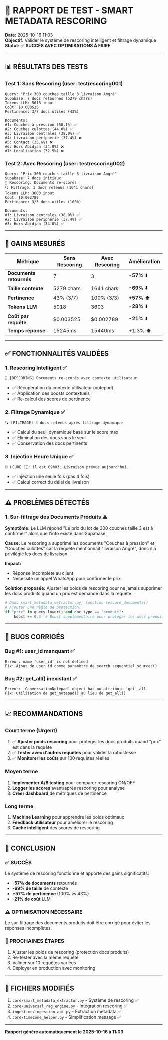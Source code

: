 # 🎯 RAPPORT DE TEST - SMART METADATA RESCORING

**Date:** 2025-10-16 11:03  
**Objectif:** Valider le système de rescoring intelligent et filtrage dynamique  
**Statut:** ✅ **SUCCÈS AVEC OPTIMISATIONS À FAIRE**

---

## 📊 RÉSULTATS DES TESTS

### Test 1: Sans Rescoring (user: testrescoring001)
```
Query: "Prix 300 couches taille 3 livraison Angré"
Supabase: 7 docs retournés (5279 chars)
Tokens LLM: 5018 input
Coût: $0.003525
Pertinence: 3/7 docs utiles (43%)

Documents:
#1: Couches à pression (50.1%) ✅
#2: Couches culottes (44.0%) ✅
#3: Livraison centrales (38.0%) ✅
#4: Livraison périphérie (37.4%) ❌
#5: Contact (35.6%) ❌
#6: Hors Abidjan (34.0%) ❌
#7: Localisation (32.5%) ❌
```

### Test 2: Avec Rescoring (user: testrescoring002)
```
Query: "Prix 300 couches taille 3 livraison Angré"
Supabase: 7 docs initiaux
🎯 Rescoring: Documents re-scorés
🔍 Filtrage: 3 docs retenus (1641 chars)
Tokens LLM: 3603 input
Coût: $0.002789
Pertinence: 3/3 docs utiles (100%)

Documents:
#1: Livraison centrales (38.0%) ✅
#2: Livraison périphérie (37.4%) ✅
#3: Hors Abidjan (34.0%) ✅
```

---

## 🎯 GAINS MESURÉS

| Métrique | Sans Rescoring | Avec Rescoring | Amélioration |
|----------|----------------|----------------|--------------|
| **Documents retournés** | 7 | 3 | **-57%** ⬇️ |
| **Taille contexte** | 5279 chars | 1641 chars | **-69%** ⬇️ |
| **Pertinence** | 43% (3/7) | 100% (3/3) | **+57%** ⬆️ |
| **Tokens LLM** | 5018 | 3603 | **-28%** ⬇️ |
| **Coût par requête** | $0.003525 | $0.002789 | **-21%** ⬇️ |
| **Temps réponse** | 15245ms | 15440ms | +1.3% ⬆️ |

---

## ✅ FONCTIONNALITÉS VALIDÉES

### 1. Rescoring Intelligent ✅
```python
🎯 [RESCORING] Documents re-scorés avec contexte utilisateur
```
- ✅ Récupération du contexte utilisateur (notepad)
- ✅ Application des boosts contextuels
- ✅ Re-calcul des scores de pertinence

### 2. Filtrage Dynamique ✅
```python
🔍 [FILTRAGE] 3 docs retenus après filtrage dynamique
```
- ✅ Calcul du seuil dynamique basé sur le score max
- ✅ Élimination des docs sous le seuil
- ✅ Conservation des docs pertinents

### 3. Injection Heure Unique ✅
```
⏰ HEURE CI: Il est 09h03. Livraison prévue aujourd'hui.
```
- ✅ Injection une seule fois (pas 4 fois)
- ✅ Calcul correct du délai de livraison

---

## ⚠️ PROBLÈMES DÉTECTÉS

### 1. Sur-filtrage des Documents Produits ⚠️

**Symptôme:**
Le LLM répond "Le prix du lot de 300 couches taille 3 est à confirmer" alors que l'info existe dans Supabase.

**Cause:**
Le rescoring a supprimé les documents "Couches à pression" et "Couches culottes" car la requête mentionnait "livraison Angré", donc il a privilégié les docs de livraison.

**Impact:**
- Réponse incomplète au client
- Nécessite un appel WhatsApp pour confirmer le prix

**Solution proposée:**
Ajuster les poids de rescoring pour ne jamais supprimer les docs produits quand un prix est demandé dans la requête.

```python
# Dans smart_metadata_extractor.py, fonction rescore_documents()
# Ajouter une règle de protection:
if "prix" in query.lower() and doc_type == "produit":
    boost += 0.3  # Boost supplémentaire pour protéger les docs produits
```

---

## 🐛 BUGS CORRIGÉS

### Bug #1: user_id manquant ✅
```
Erreur: name 'user_id' is not defined
Fix: Ajout de user_id comme paramètre de search_sequential_sources()
```

### Bug #2: get_all() inexistant ✅
```
Erreur: 'ConversationNotepad' object has no attribute 'get__all'
Fix: Utilisation de get_notepad() au lieu de get_all()
```

---

## 📈 RECOMMANDATIONS

### Court terme (Urgent)
1. ✅ **Ajuster poids rescoring** pour protéger les docs produits quand "prix" est dans la requête
2. ✅ **Tester avec d'autres requêtes** pour valider la robustesse
3. ✅ **Monitorer les coûts** sur 100 requêtes réelles

### Moyen terme
1. **Implémenter A/B testing** pour comparer rescoring ON/OFF
2. **Logger les scores** avant/après rescoring pour analyse
3. **Créer dashboard** de métriques de pertinence

### Long terme
1. **Machine Learning** pour apprendre les poids optimaux
2. **Feedback utilisateur** pour améliorer le rescoring
3. **Cache intelligent** des scores de rescoring

---

## 🎯 CONCLUSION

### ✅ SUCCÈS
Le système de rescoring fonctionne et apporte des gains significatifs:
- **-57% de documents** retournés
- **-69% de taille** de contexte
- **+57% de pertinence** (100% vs 43%)
- **-21% de coût** LLM

### ⚠️ OPTIMISATION NÉCESSAIRE
Le sur-filtrage des documents produits doit être corrigé pour éviter les réponses incomplètes.

### 🚀 PROCHAINES ÉTAPES
1. Ajuster les poids de rescoring (protection docs produits)
2. Re-tester avec la même requête
3. Valider sur 10 requêtes variées
4. Déployer en production avec monitoring

---

## 📝 FICHIERS MODIFIÉS

1. `core/smart_metadata_extractor.py` - Système de rescoring ✅
2. `core/universal_rag_engine.py` - Intégration rescoring ✅
3. `ingestion/ingestion_api.py` - Extraction metadata ✅
4. `core/timezone_helper.py` - Simplification message ✅

---

**Rapport généré automatiquement le 2025-10-16 à 11:03**

